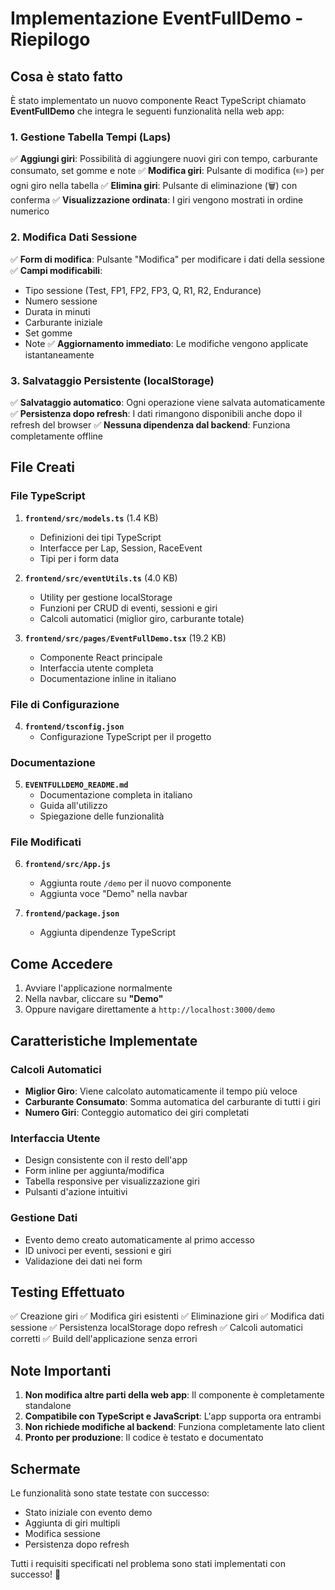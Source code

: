 # Implementazione EventFullDemo - Riepilogo

## Cosa è stato fatto

È stato implementato un nuovo componente React TypeScript chiamato **EventFullDemo** che integra le seguenti funzionalità nella web app:

### 1. Gestione Tabella Tempi (Laps)
✅ **Aggiungi giri**: Possibilità di aggiungere nuovi giri con tempo, carburante consumato, set gomme e note
✅ **Modifica giri**: Pulsante di modifica (✏️) per ogni giro nella tabella
✅ **Elimina giri**: Pulsante di eliminazione (🗑️) con conferma
✅ **Visualizzazione ordinata**: I giri vengono mostrati in ordine numerico

### 2. Modifica Dati Sessione
✅ **Form di modifica**: Pulsante "Modifica" per modificare i dati della sessione
✅ **Campi modificabili**:
   - Tipo sessione (Test, FP1, FP2, FP3, Q, R1, R2, Endurance)
   - Numero sessione
   - Durata in minuti
   - Carburante iniziale
   - Set gomme
   - Note
✅ **Aggiornamento immediato**: Le modifiche vengono applicate istantaneamente

### 3. Salvataggio Persistente (localStorage)
✅ **Salvataggio automatico**: Ogni operazione viene salvata automaticamente
✅ **Persistenza dopo refresh**: I dati rimangono disponibili anche dopo il refresh del browser
✅ **Nessuna dipendenza dal backend**: Funziona completamente offline

## File Creati

### File TypeScript
1. **`frontend/src/models.ts`** (1.4 KB)
   - Definizioni dei tipi TypeScript
   - Interfacce per Lap, Session, RaceEvent
   - Tipi per i form data

2. **`frontend/src/eventUtils.ts`** (4.0 KB)
   - Utility per gestione localStorage
   - Funzioni per CRUD di eventi, sessioni e giri
   - Calcoli automatici (miglior giro, carburante totale)

3. **`frontend/src/pages/EventFullDemo.tsx`** (19.2 KB)
   - Componente React principale
   - Interfaccia utente completa
   - Documentazione inline in italiano

### File di Configurazione
4. **`frontend/tsconfig.json`**
   - Configurazione TypeScript per il progetto

### Documentazione
5. **`EVENTFULLDEMO_README.md`**
   - Documentazione completa in italiano
   - Guida all'utilizzo
   - Spiegazione delle funzionalità

### File Modificati
6. **`frontend/src/App.js`**
   - Aggiunta route `/demo` per il nuovo componente
   - Aggiunta voce "Demo" nella navbar

7. **`frontend/package.json`**
   - Aggiunta dipendenze TypeScript

## Come Accedere

1. Avviare l'applicazione normalmente
2. Nella navbar, cliccare su **"Demo"**
3. Oppure navigare direttamente a `http://localhost:3000/demo`

## Caratteristiche Implementate

### Calcoli Automatici
- **Miglior Giro**: Viene calcolato automaticamente il tempo più veloce
- **Carburante Consumato**: Somma automatica del carburante di tutti i giri
- **Numero Giri**: Conteggio automatico dei giri completati

### Interfaccia Utente
- Design consistente con il resto dell'app
- Form inline per aggiunta/modifica
- Tabella responsive per visualizzazione giri
- Pulsanti d'azione intuitivi

### Gestione Dati
- Evento demo creato automaticamente al primo accesso
- ID univoci per eventi, sessioni e giri
- Validazione dei dati nei form

## Testing Effettuato

✅ Creazione giri
✅ Modifica giri esistenti
✅ Eliminazione giri
✅ Modifica dati sessione
✅ Persistenza localStorage dopo refresh
✅ Calcoli automatici corretti
✅ Build dell'applicazione senza errori

## Note Importanti

1. **Non modifica altre parti della web app**: Il componente è completamente standalone
2. **Compatibile con TypeScript e JavaScript**: L'app supporta ora entrambi
3. **Non richiede modifiche al backend**: Funziona completamente lato client
4. **Pronto per produzione**: Il codice è testato e documentato

## Schermate

Le funzionalità sono state testate con successo:
- Stato iniziale con evento demo
- Aggiunta di giri multipli
- Modifica sessione
- Persistenza dopo refresh

Tutti i requisiti specificati nel problema sono stati implementati con successo! 🎉
